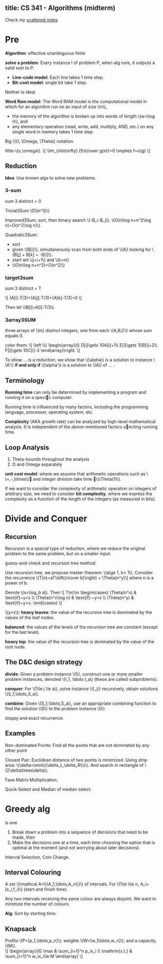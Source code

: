 title: CS 341 - Algorithms (midterm)
---

Check my [scattered notes](../cs341)

# Pre
**Algorithm**: effective unambiguous finite

**solve a problem**: Every instance I of problem P, when alg runs, it outputs a valid soln to P.

- **Line-code model**: Each line takes 1 time step.
- **Bit-cost model**: single bit take 1 step.

Neither is ideal.

**Word Ram model**: The Word RAM model is the computational model
in which for an algorithm run on an input of size \\(n\\),
- the memory of the algorithm is broken up into words of length \\(w=\log n\\), and
- any elementary operation (read, write, add, multiply, AND, etc.) on any single word
in memory takes 1 time step.

Big \\(O, \Omega, \Theta\\) notation.

little-\\(o,\omega\\).
\\[
\lim_{n\to\infty} {f(n)\over g(n)}=0 \implies f=o(g)
\\]

## Reduction

**Idea**: Use known algs to solve new problems.

### 3-sum
sum 3 distinct = 0

Trivial3Sum \\(O(n^3)\\)

Improved3Sum: sort, then binary search \\(-B_i-B_j\\). \\(O(n\log n+n^2\log n)=O(n^2\log n)\\).

Quadratic3Sum:
- sort
- given \\(B[i]\\), simultaneously scan from both ends of \\(A\\) looking for \\(B[j] + B[k] = -B[i]\\).
- start wit \\(j=i+1\\) and \\(k=n\\)
- \\(O(n\log n+n^2)=O(n^2)\\)



### target3sum
sum 3 distinct = T

\\[
(A[i]-T/3)+(A[j]-T/3)+(A[k]-T/3)=0
\\]

Then let \\(B[i]=A[i]-T/3\\).

### 3array3SUM
three arrays of \\(n\\) distinct integers, one from each \\(A,B,C\\) whose sum equals 0.

color them:
\\[
\left \\\\{
\begin{array}{l}
D[i]\gets 10A[i]+1\\\\
E[i]\gets 10B[i]+2\\\\
F[i]\gets 10C[i]-3
\end{array}\right.
\\]

To show ... is a reduction, we show that \\(\alpha\\) is a solution to instance \\(A'\\) **if and only if** \\(\alpha'\\) is a solution to \\(A\\) of ... .
## Terminology
**Running time** can only be determined by implementing a program and
running it on a specic computer.

Running time is influenced by many factors, including the programming
language, processor, operating system, etc.

**Complexity** (AKA growth rate) can be analyzed by high-level
mathematical analysis. It is independent of the above-mentioned factors
aecting running time.
## Loop Analysis
1. Theta-bounds throughout the analysis
2. O and Omega separately

**unit cost model**: where we assume that
arithmetic operations such as \\(+,-,\times\\) and integer division take time \\(\Theta(1)\\).

If we want to consider the complexity of arithmetic operation on integers
of arbitrary size, we need to consider **bit complexity**, where we express the
complexity as a function of the length of the integers (as measured in bits).


# Divide and Conquer
## Recursion
Recursion is a special type of reduction, where we reduce the original problem to the same problem, but on a smaller input.

guess-and-check and recursion tree method.

Use recursion tree, we propose master theorem:
\\(a\\ge 1, b> 1\\). Consider the recurrence
\\[T(n)=aT\\left({n\\over b}\\right) + \\Theta(n^y)\\]
where n is a power of b.

Denote \\(x=\\log_b a\\). Then
\\[
T(n)\\in
\\begin{cases}
\Theta(n^x) &amp; \\text{if}~y&lt;x \\\\
\Theta(n^x\log n) &amp; \text{if} ~y=x \\\\
\Theta(n^y) &amp; \text{if}~y&gt;x.
\\end{cases}
\\]

\\(y<x\\): **heavy leaves**: the value of the recursion tree is dominated by
the values of the leaf nodes.

**balanced**: the values of the levels of the recursion tree are
constant (except for the last level).

**heavy top**: the value of the recursion tree is dominated by the
value of the root node.

## The D&C design strategy
**divide**: Given a problem instance \\(I\\), construct one or more smaller
problem instances, denoted \\(I_1, \ldots I_a\\) (these are called subproblems).

**conquer**: For \\(1\le j \le a\\), solve instance \\(I_j\\) recursively, obtain solutions \\(S_1,\ldots,S_a\\).

**combine**: Given \\(S_1,\ldots,S_a\\), use an appropriate combining function to find the solution \\(S\\) to the problem instance \\(I\\).

sloppy and exact recurrence.

## Examples
Non-dominated Points: Find all the points that are not dominated by any other point

Closest Pair: Euclidean distance of two points is minimized. Using strip area: \\(\delta=\min\\\\{\delta_L,\delta_R\\\\}\\). And search in rectangle of \\(2\delta\times\delta\\).

Fase Matrix Multiplication.

Quick-Select and Median of median select.

# Greedy alg  
is one
1. Break down a problem into a sequence of decisions that need to be made, then
2. Make the decisions one at a time, each time choosing the option that is optimal at the moment (and not worrying about later decisions).

Interval Selection, Coin Change.

## Interval Colouring
A set \\(\mathcal A=\\\\{A_1,\ldots,A_n\\\\}\\) of intervals. For \\(1\le i\le n, A_i=[s_i,f_i)\\) (start and finish time).

Any two intervals receiving the same colour are always disjoint. We want to minimize the number of colours.

**Alg**: Sort by starting time.

## Knapsack
Profits \\(P=[p_1,\ldots,p_n]\\); weights \\(W=[w_1\ldots,w_n]\\); and a capacity, \\(M\\). \
\\[
\begin{array}{ll}
\max & \sum_{i=1}^n p_ix_i \\\\
\mathrm{s.t.} & \sum_{i=1}^n w_ix_i\le M
\end{array}
\\]
